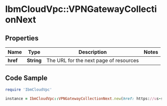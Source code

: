 # IbmCloudVpc::VPNGatewayCollectionNext

## Properties

Name | Type | Description | Notes
------------ | ------------- | ------------- | -------------
**href** | **String** | The URL for the next page of resources | 

## Code Sample

```ruby
require 'IbmCloudVpc'

instance = IbmCloudVpc::VPNGatewayCollectionNext.new(href: https://us-south.iaas.cloud.ibm.com/v1/vpn_gateways?start&#x3D;9d5a91a3e2cbd233b5a5b33436855ed&amp;limit&#x3D;20)
```



